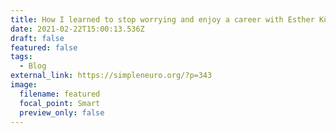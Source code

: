```yaml
---
title: How I learned to stop worrying and enjoy a career with Esther Kühn
date: 2021-02-22T15:00:13.536Z
draft: false
featured: false
tags:
  - Blog
external_link: https://simpleneuro.org/?p=343
image:
  filename: featured
  focal_point: Smart
  preview_only: false
---
```

